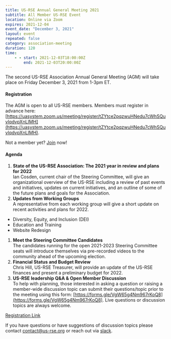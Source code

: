 ```yaml
---
title: US-RSE Annual General Meeting 2021
subtitle: All Member US-RSE Event
location: Online via Zoom
expires: 2021-12-04
event_date: "December 3, 2021"
layout: event
repeated: false
category: association-meeting
duration: 120
time:
    - - start: 2021-12-03T18:00:00Z
        end: 2021-12-03T20:00:00Z
---
```


The second US-RSE Association Annual General Meeting (AGM) will take place on Friday December 3, 2021 from 1-3pm ET.

#### Registration

The AGM is open to all US-RSE members.
Members must register in advance here: [https://uasystem.zoom.us/meeting/register/tZYtce2pqzwuHNedu7cWhSQuvlqdvpXnLIMH](https://uasystem.zoom.us/meeting/register/tZYtce2pqzwuHNedu7cWhSQuvlqdvpXnLIMH).

Not a member yet? [Join](https://us-rse.org/join/) now!

#### Agenda

1. **State of the US-RSE Association: The 2021 year in review and plans for 2022**  
  Ian Cosden, current chair of the Steering Committee, will give an organizational overview of the US-RSE including a review of past events and initiatives, updates on current initiatives, and an outline of some of the future plans and goals for the Association.
1. **Updates from Working Groups**  
  A representative from each working group will give a short update on recent activities and plans for 2022.
  * Diversity, Equity, and Inclusion (DEI)
  * Education and Training
  * Website Redesign
1. **Meet the Steering Committee Candidates**  
  The candidates running for the open 2021-2023 Steering Committee seats will introduce themselves via pre-recorded videos to the community ahead of the upcoming election.
1. **Financial Status and Budget Review**  
  Chris Hill, US-RSE Treasurer, will provide an update of the US-RSE finances and present a preliminary budget for 2022.
1. **US-RSE leadership Q&A & Open Member Discussion**  
  To help with planning, those interested in asking a question or raising a member-wide discussion topic can submit their questions/topic prior to the meeting using this form: [https://forms.gle/VgW65g4Nm967rKoQ8](https://forms.gle/VgW65g4Nm967rKoQ8). Live questions or discussion topics are always welcome.

[Registration Link](https://uasystem.zoom.us/meeting/register/tZYtce2pqzwuHNedu7cWhSQuvlqdvpXnLIMH)

If you have questions or have suggestions of discussion topics please contact contact@us-rse.org or reach out via [slack](https://usrse.slack.com/).

